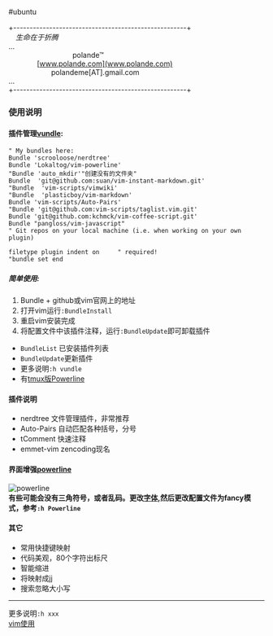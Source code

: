 #ubuntu  

+-----------------------------------------------------+    
&emsp;*生命在于折腾*  
...   
&emsp;&emsp;&emsp;&emsp;&emsp;&emsp;&emsp;&emsp;&emsp;polande™  
&emsp;&emsp;&emsp;&emsp;[www.polande.com](www.polande.com)  
&emsp;&emsp;&emsp;&emsp;&emsp;&emsp;polandeme[AT].gmail.com  
...  
+-----------------------------------------------------+
### 使用说明  
#### 插件管理[vundle](https://github.com/gmarik/Vundle.vim):  

    " My bundles here:
    Bundle 'scrooloose/nerdtree'
    Bundle 'Lokaltog/vim-powerline'
    "Bundle 'auto_mkdir'"创建没有的文件夹"
    Bundle  'git@github.com:suan/vim-instant-markdown.git'
    "Bundle  'vim-scripts/vimwiki' 
    "Bundle  'plasticboy/vim-markdown'
    Bundle 'vim-scripts/Auto-Pairs'
    "Bundle 'git@github.com:vim-scripts/taglist.vim.git'
    Bundle 'git@github.com:kchmck/vim-coffee-script.git'
    Bundle "pangloss/vim-javascript"
    " Git repos on your local machine (i.e. when working on your own plugin)

    filetype plugin indent on     " required!
    "bundle set end

##### 简单使用:  
1. Bundle + github或vim官网上的地址  
2. 打开vim运行`:BundleInstall`  
3. 重启vim安装完成  
4. 将配置文件中该插件注释，运行`:BundleUpdate`即可卸载插件   

- `BundleList` 已安装插件列表   
- `BundleUpdate`更新插件  
- 更多说明`:h vundle`  
- 有[tmux版Powerline](https://github.com/erikw/tmux-powerline)  

#### 插件说明  
- nerdtree 文件管理插件，非常推荐  
- Auto-Pairs 自动匹配各种括号，分号  
- tComment 快速注释   
- emmet-vim zencoding现名  
 
#### 界面增强[powerline](https://github.com/Lokaltog/vim-powerline)  

![powerline](https://github-camo.global.ssl.fastly.net/63f9947cac196ec7e6e3d790fd3cd1e1463a7b9b/687474703a2f2f692e696d6775722e636f6d2f4d737549422e706e67)  
**有些可能会没有三角符号，或者乱码。更改[字体](),然后更改配置文件为fancy模式，参考`:h Powerline`**   

#### 其它  

- 常用快捷键映射  
- 代码美观，80个字符出标尺  
- 智能缩进  
- 将<Esc>映射成jj  
- 搜索忽略大小写  

----------------------------------------------------------

更多说明`:h xxx`  
[vim使用](###)  
